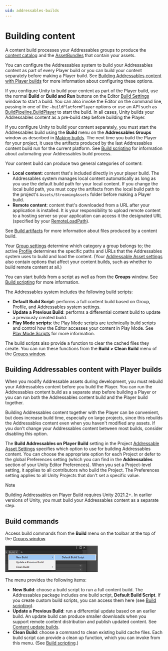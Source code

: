 ```yaml
---
uid: addressables-builds
---
```


# Building content

A content build processes your Addressables groups to produce the [content catalog] and the [AssetBundles] that contain your assets.

You can configure the Addressables system to build your Addressables content as part of every Player build or you can build your content separately before making a Player build. See [Building Addressables content with Player builds] for more information about configuring these options.

If you configure Unity to build your content as part of the Player build, use the normal __Build__ or __Build and Run__ buttons on the Editor [Build Settings] window to start a build. You can also invoke the Editor on the command line, passing in one of the `-buildPlatformPlayer` options or use an API such as [BuildPipeline.BuildPlayer] to start the build. In all cases, Unity builds your Addressables content as a pre-build step before building the Player.

If you configure Unity to build your content separately, you must start the Addressables build using the __Build__ menu on the __Addressables Groups__ window as described in [Making builds]. The next time you build the Player for your project, it uses the artifacts produced by the last Addressables content build run for the current platform. See [Build scripting] for information about automating your Addressables build process.

Your content build can produce two general categories of content:

* __Local content__:  content that's included directly in your player build. The Addressables system manages local content automatically as long as you use the default build path for your local content. If you change the local build path, you must copy the artifacts from the local build path to the project's `Assets/StreamingAssets` folder before making a Player build.
* __Remote content__:  content that's downloaded from a URL after your application is installed. It is your responsibility to upload remote content to a hosting server so your application can access it the designated URL (specified by your [RemoteLoadPath]).

See [Build artifacts] for more information about files produced by a content build.

Your [Group settings] determine which category a group belongs to; the active [Profile] determines the specific paths and URLs that the Addressables system uses to build and load the content. (Your [Addressable Asset settings] also contain options that affect your content builds, such as whether to build remote content at all.)

You can start builds from a script as well as from the __Groups__ window. See [Build scripting] for more information. 

The Addressables system includes the following build scripts:

* __Default Build Script__:  performs a full content build based on Group, Profile, and Addressables system settings.
* __Update a Previous Build__:  performs a differential content build to update a previously created build.
* __Play Mode scripts__:  the Play Mode scripts are technically build scripts and control how the Editor accesses your content in Play Mode. See [Play Mode Scripts] for more information.

The build scripts also provide a function to clear the cached files they create. You can run these functions from the __Build > Clean Build__ menu of the [Groups window].

<a name="build-with-player"></a>
## Building Addressables content with Player builds

When you modify Addressable assets during development, you must rebuild your Addressables content before you build the Player. You can run the Addressables content build as a separate step before building a Player or you can run both the Addressables content build and the Player build together. 

Building Addressables content together with the Player can be convenient, but does increase build time, especially on large projects, since this rebuilds the Addressables content even when you haven't modified any assets. If you don't change your Addressables content between most builds, consider disabling this option.

The __Build Addressables on Player Build__ setting in the Project [Addressable Asset Settings](xref:addressables-asset-settings#build) specifies which option to use for building Addressables content. You can choose the appropriate option for each Project or defer to the global Preferences setting (which you can find in the __Addressables__ section of your Unity Editor Preferences). When you set a Project-level setting, it applies to all contributors who build the Project. The Preferences setting applies to all Unity Projects that don't set a specific value.

> [!NOTE] 
> Building Addressables on Player Build requires Unity 2021.2+. In earlier versions of Unity, you must build your Addressables content as a separate step.

## Build commands

Access build commands from the __Build__ menu on the toolbar at the top of the [Groups window].

![](images/addr_groups_bs.png)

The menu provides the following items:

* __New Build__:  choose a build script to run a full content build. The Addressables package includes one build script, __Default Build Script__. If you create custom build scripts, you can access them here (see [Build scripting]).
* __Update a Previous Build__:  run a differential update based on an earlier build. An update build can produce smaller downloads when you support remote content distribution and publish updated content. See [Content update builds].
* __Clean Build__:  choose a command to clean existing build cache files. Each build script can provide a clean up function, which you can invoke from this menu. (See [Build scripting].)
		
[AssetBundles]: xref:AssetBundlesIntro
[Addressable Asset settings]: xref:addressables-asset-settings	
[Build artifacts]: xref:addressables-build-artifacts
[Build scripting]: xref:addressables-api-build-player-content
[Content update builds]:  xref:addressables-content-update-builds
[content catalog]: xref:addressables-build-artifacts#content-catalogs
[Group settings]: xref:addressables-group-settings		
[Groups window]: xref:addressables-groups#groups-window		
[Making builds]: xref:addressables-building-content		
[Play Mode Scripts]: xref:addressables-groups#play-mode-scripts		
[Profile]: xref:addressables-profiles	
[RemoteLoadPath]: xref:addressables-profiles
[Building Addressables content with Player builds]: #build-with-player
[Build Settings]: xref:PublishingBuilds
[BuildPipeline.BuildPlayer]: xref:UnityEditor.BuildPipeline.BuildPlayer(UnityEditor.BuildPlayerOptions)
